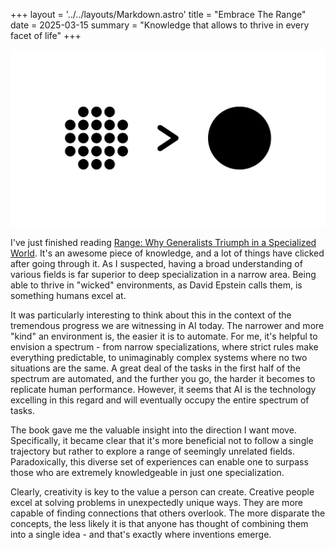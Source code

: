 +++
layout = '../../layouts/Markdown.astro'
title = "Embrace The Range"
date = 2025-03-15
summary = "Knowledge that allows to thrive in every facet of life"
+++

![Embrace The Range](./embrace-the-range/embrace-the-range.svg)

I've just finished reading [Range: Why Generalists Triumph in a Specialized World](https://davidepstein.com/range/). It's an awesome piece of knowledge, and a lot of things have clicked after going through it. As I suspected, having a broad understanding of various fields is far superior to deep specialization in a narrow area. Being able to thrive in "wicked" environments, as David Epstein calls them, is something humans excel at.

It was particularly interesting to think about this in the context of the tremendous progress we are witnessing in AI today. The narrower and more "kind" an environment is, the easier it is to automate. For me, it's helpful to envision a spectrum - from narrow specializations, where strict rules make everything predictable, to unimaginably complex systems where no two situations are the same. A great deal of the tasks in the first half of the spectrum are automated, and the further you go, the harder it becomes to replicate human performance. However, it seems that AI is the technology excelling in this regard and will eventually occupy the entire spectrum of tasks.

The book gave me the valuable insight into the direction I want move. Specifically, it became clear that it's more beneficial not to follow a single trajectory but rather to explore a range of seemingly unrelated fields. Paradoxically, this diverse set of experiences can enable one to surpass those who are extremely knowledgeable in just one specialization.

Clearly, creativity is key to the value a person can create. Creative people excel at solving problems in unexpectedly unique ways. They are more capable of finding connections that others overlook. The more disparate the concepts, the less likely it is that anyone has thought of combining them into a single idea - and that's exactly where inventions emerge.

